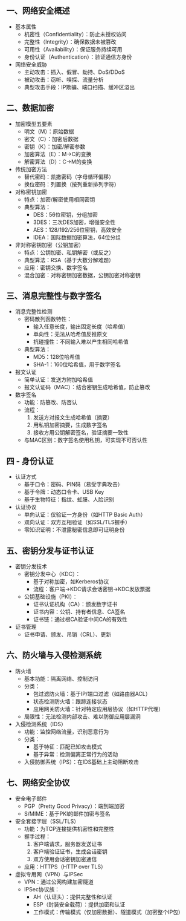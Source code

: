

## 一、网络安全概述
- 基本属性
  - 机密性（Confidentiality）：防止未授权访问
  - 完整性（Integrity）：确保数据未被篡改
  - 可用性（Availability）：保证服务持续可用
  - 身份认证（Authentication）：验证通信方身份
- 网络安全威胁
  - 主动攻击：插入、假冒、劫持、DoS/DDoS
  - 被动攻击：窃听、嗅探、流量分析
  - 典型攻击手段：IP欺骗、端口扫描、缓冲区溢出

## 二、数据加密
- 加密模型五要素
  - 明文（M）：原始数据
  - 密文（C）：加密后数据
  - 密钥（K）：加密/解密参数
  - 加密算法（E）：M→C的变换
  - 解密算法（D）：C→M的变换
- 传统加密方法
  - 替代密码：凯撒密码（字母循环偏移）
  - 换位密码：列置换（按列重新排列字符）
- 对称密钥加密
  - 特点：加密/解密使用相同密钥
  - 典型算法：
    - DES：56位密钥，分组加密
    - 3DES：三次DES加密，增强安全性
    - AES：128/192/256位密钥，高效安全
    - IDEA：国际数据加密算法，64位分组
- 非对称密钥加密（公钥加密）
  - 特点：公钥加密、私钥解密（或反之）
  - 典型算法：RSA（基于大数分解难题）
  - 应用：密钥交换、数字签名
  - 混合加密：对称密钥加密数据，公钥加密对称密钥

## 三、消息完整性与数字签名
- 消息完整性检测
  - 密码散列函数特性：
    - 输入任意长度，输出固定长度（哈希值）
    - 单向性：无法从哈希值反推原文
    - 抗碰撞性：不同输入难以产生相同哈希值
  - 典型算法：
    - MD5：128位哈希值
    - SHA-1：160位哈希值，用于数字签名
- 报文认证
  - 简单认证：发送方附加哈希值
  - 报文认证码（MAC）：结合密钥生成哈希值，防止篡改
- 数字签名
  - 功能：防篡改、防否认
  - 流程：
    1. 发送方对报文生成哈希值（摘要）
    2. 用私钥加密摘要，生成数字签名
    3. 接收方用公钥解密签名，验证摘要一致性
  - 与MAC区别：数字签名使用私钥，可实现不可否认性

## 四 - 身份认证
- 认证方式
  - 基于口令：密码、PIN码（易受字典攻击）
  - 基于令牌：动态口令卡、USB Key
  - 基于生物特征：指纹、虹膜、人脸识别
- 认证协议
  - 单向认证：仅验证一方身份（如HTTP Basic Auth）
  - 双向认证：双方互相验证（如SSL/TLS握手）
  - 零知识证明：不泄露秘密信息即可证明身份

## 五、密钥分发与证书认证
- 密钥分发技术
  - 密钥分发中心（KDC）：
    - 基于对称加密，如Kerberos协议
    - 流程：客户端→KDC请求会话密钥→KDC发放票据
  - 公钥基础设施（PKI）：
    - 证书认证机构（CA）：颁发数字证书
    - 证书内容：公钥、持有者信息、CA签名
    - 证书链：通过根CA验证中间CA的有效性
- 证书管理
  - 证书申请、颁发、吊销（CRL）、更新

## 六、防火墙与入侵检测系统
- 防火墙
  - 基本功能：隔离网络、控制访问
  - 分类：
    - 包过滤防火墙：基于IP/端口过滤（如路由器ACL）
    - 状态检测防火墙：跟踪连接状态
    - 应用网关防火墙：针对特定应用层协议（如HTTP代理）
  - 局限性：无法检测内部攻击、难以防御应用层漏洞
- 入侵检测系统（IDS）
  - 功能：监控网络流量，识别恶意行为
  - 分类：
    - 基于特征：匹配已知攻击模式
    - 基于异常：检测偏离正常行为的活动
  - 入侵防御系统（IPS）：在IDS基础上主动阻断攻击

## 七、网络安全协议
- 安全电子邮件
  - PGP（Pretty Good Privacy）：端到端加密
  - S/MIME：基于PKI的邮件加密与签名
- 安全套接字层（SSL/TLS）
  - 功能：为TCP连接提供机密性和完整性
  - 握手过程：
    1. 客户端请求，服务器发送证书
    2. 客户端验证证书，生成会话密钥
    3. 双方使用会话密钥加密通信
  - 应用：HTTPS（HTTP over TLS）
- 虚拟专用网（VPN）与IPSec
  - VPN：通过公网构建加密隧道
  - IPSec协议族：
    - AH（认证头）：提供完整性和认证
    - ESP（封装安全载荷）：提供加密和认证
    - 工作模式：传输模式（仅加密数据）、隧道模式（加密整个IP包）